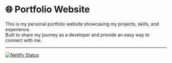 # 🌐 Portfolio Website

This is my personal portfolio website showcasing my projects, skills, and experience.  
Built to share my journey as a developer and provide an easy way to connect with me.  

---

[![Netlify Status](https://api.netlify.com/api/v1/badges/06336075-f947-4be1-b43b-0a915555b410/deploy-status)](https://app.netlify.com/projects/harshitdohare/deploys)
